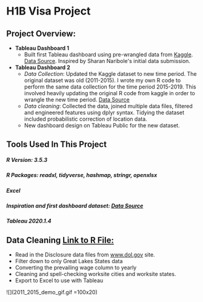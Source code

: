 
# H1B Visa Project

## Project Overview:

- **Tableau Dashboard 1** 
  - Built first Tableau dashboard using pre-wrangled data from [Kaggle](www.kaggle.com).  [Data Source](https://www.kaggle.com/nsharan/h-1b-visa).  Inspired by Sharan Naribole's initial data submission.
- **Tableau Dashboard 2**
  - *Data Collection*:  Updated the Kaggle dataset to new time period.  The original dataset was old (2011-2015).  I wrote my own R code to perform the same data collection for the time period 2015-2019.  This involved heavily updating the original R code from kaggle in order to wrangle the new time period.  [Data Source](https://www.dol.gov/agencies/eta/foreign-labor/performance)
  - *Data cleaning*:  Collected the data, joined multiple data files, filtered and engineered features using dplyr syntax.  Tidying the dataset included probabilistic correction of location data.
  - New dashboard design on Tableau Public for the new dataset.  
  
 
## Tools Used In This Project
##### **R Version:** 3.5.3
##### **R Packages:** readxl, tidyverse, hashmap, stringr, openxlsx
##### **Excel**
##### **Inspiration and first dashboard dataset:** [Data Source](https://www.kaggle.com/nsharan/h-1b-visa)
##### **Tableau** 2020.1.4
 

## Data Cleaning [Link to R File:](https://github.com/abrambeyer/Tableau_Projects/tree/main/h1b_visa_project_2015_2019/R)
- Read in the Disclosure data files from www.dol.gov site.
- Filter down to only Great Lakes States data
- Converting the prevailing wage column to yearly
- Cleaning and spell-checking worksite cities and worksite states.
- Export to Excel to use with Tableau

 ![](2011_2015_demo_gif.gif =100x20)
 
 
